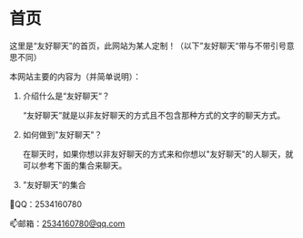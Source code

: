 # 首页

这里是“友好聊天”的首页，此网站为某人定制！（以下”友好聊天“带与不带引号意思不同）

本网站主要的内容为（并简单说明）：

1. 介绍什么是“友好聊天“？

   “友好聊天”就是以非友好聊天的方式且不包含那种方式的文字的聊天方式。

2. 如何做到"友好聊天"？

   在聊天时，如果你想以非友好聊天的方式来和你想以"友好聊天"的人聊天，就可以参考下面的集合来聊天。

3. ”友好聊天“的集合

🐧QQ：2534160780

📫邮箱：2534160780@qq.com
